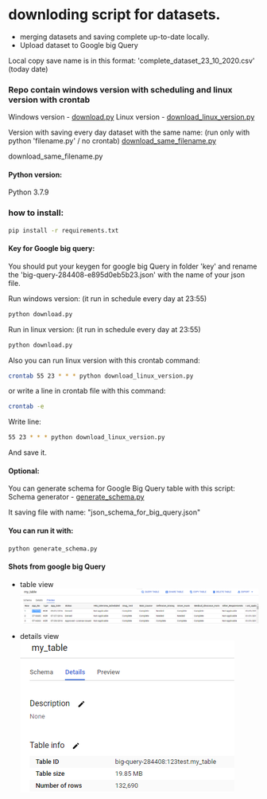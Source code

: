 # downloding script for datasets.
* merging datasets and saving complete up-to-date locally. 
* Upload dataset to Google big Query

Local copy save name is in this format: 
'complete_dataset_23_10_2020.csv' (today date)



### Repo contain windows version with scheduling and linux version with crontab

Windows version -  [download.py](https://github.com/Georgitanev/downloading_data_uploading_gbq_via/blob/main/download.py)
Linux version - [download_linux_version.py](https://github.com/Georgitanev/downloading_data_uploading_gbq_via/blob/main/download_linux_version.py)

Version with saving every day dataset with the same name:
(run only with python 'filename.py' / no crontab)
[download_same_filename.py](https://github.com/Georgitanev/downloading_data_uploading_gbq_via/blob/main/download_same_filename.py)


download_same_filename.py
#### Python version:
Python 3.7.9
### how to install:
```sh
pip install -r requirements.txt
```

#### Key for Google big query:
You should put your keygen for google big Query in folder 'key' and rename the 
'big-query-284408-e895d0eb5b23.json' with the name of your json file.


Run windows version: 
(it run in schedule every day at 23:55)
```sh
python download.py
```
Run in linux version: 
(it run in schedule every day at 23:55)
```sh
python download.py
```
Also you can run linux version with this crontab command:
```sh
crontab 55 23 * * * python download_linux_version.py
```

or write a line in crontab file with this command:
```sh
crontab -e
```
Write line:
```sh
55 23 * * * python download_linux_version.py
```
And save it.

#### Optional:
You can generate schema for Google Big Query table with this script:
Schema generator - [generate_schema.py](https://github.com/Georgitanev/downloading_data_uploading_gbq_via/blob/main/generate_schema.py)

It saving file with name: "json_schema_for_big_query.json"
#### You can run it with:

```sh
python generate_schema.py
```

#### Shots from google big Query

- table view
[![Table Image](https://raw.githubusercontent.com/Georgitanev/downloading_data_uploading_gbq_via/main/gbq_table.png)](https://github.com/Georgitanev/downloading_data_uploading_gbq_via/blob/main/gbq_table.png)

- details view
[![Details Image](https://raw.githubusercontent.com/Georgitanev/downloading_data_uploading_gbq_via/main/gbq_big_table_details.png)](https://github.com/Georgitanev/downloading_data_uploading_gbq_via/blob/main/gbq_table.png)

